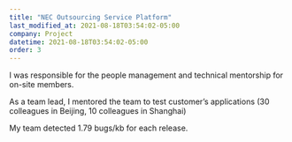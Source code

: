 ```yaml
---
title: "NEC Outsourcing Service Platform"
last_modified_at: 2021-08-18T03:54:02-05:00
company: Project
datetime: 2021-08-18T03:54:02-05:00
order: 3
---
```


I was responsible for the people management and technical mentorship for on-site members. 

As a team lead, I mentored the team to test customer’s applications (30 colleagues in Beijing, 10 colleagues in Shanghai)

My team detected 1.79 bugs/kb for each release.   
